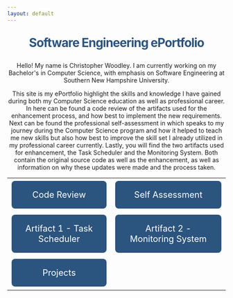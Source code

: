 ```yaml
---
layout: default
---
```


<style type="text/css" media="screen">
  .container {
    margin: 10px auto;
    max-width: 800px;
    text-align: center;
  }

 .container2 {
    margin: 5px auto;
    text-align: center;
  }

  h1 {
    margin: 30px 0;
    font-size: 2em;
    color: #2B547E;
    line-height: 1;
    letter-spacing: -1px;
  }

  .button {
    background-color: #2B547E;
    border: none;
    color: white;
    padding: 20px;
    text-align: center;
    text-decoration:none;
    display: block;
    font-size: 20px;
    margin: 4px 2px;
    cursor: pointer;
    border-radius: 8px;
  }

  .center {
    margin-left: auto;
    margin-right: auto;
  }

  .center1 {  
    text-align: right;
  }  

  .center2 {
    text-align: left;
  }  

</style>

<div class="container">  
  <h1>Software Engineering ePortfolio</h1>

  <p>Hello! My name is Christopher Woodley. I am currently working on my Bachelor's in Computer Science, with emphasis on Software Engineering 
  at Southern New Hampshire University.</p>
  <p>This site is my ePortfolio highlight the skills and knowledge I have gained during both my Computer Science education as well as professional career. In here can be found a code review 
  of the artifacts used for the enhancement process, and how best to implement the new requirements. Next can be found the professional self-assessment in which speaks to my journey during the Computer Science program and how it helped to teach me new skills but also how best to improve the skill set I already utilized in my professional career currently. Lastly, you will find 
  the two artifacts used for enhancement, the Task Scheduler and the Monitoring System. Both contain the original source code as well as the enhancement, as well as information on why these 
  updates were made and the process taken.</p>
  <p class="container2">
  <table class="center">    
    <tr>
      <td class="center1">
        <a href="/code-review.html" class=button>Code Review</a>
      </td>
      <td class="center2">
        <a href="self-assessment.html" class=button>Self Assessment</a>
      </td>
    </tr>
    <tr>
      <td class="center1">
        <a href="/task-scheduler.html" class=button>Artifact 1 - Task Scheduler</a>
      </td>
      <td class="center2">
        <a href="/monitoring-system.html" class=button>Artifact 2 - Monitoring System</a> 
      </td>
    </tr>
    <tr>
      <td class="center1">
          <a href="[https://github.com/chris-woodley/chris-woodley.github.io/tree/main/_projects](https://github.com/chris-woodley/chris-woodley.github.io/tree/main/_projects)https://github.com/chris-woodley/chris-woodley.github.io/tree/main/_projects" class=button>Projects</a>
      </td>
    </tr>
  </table>
</p>
</div>
